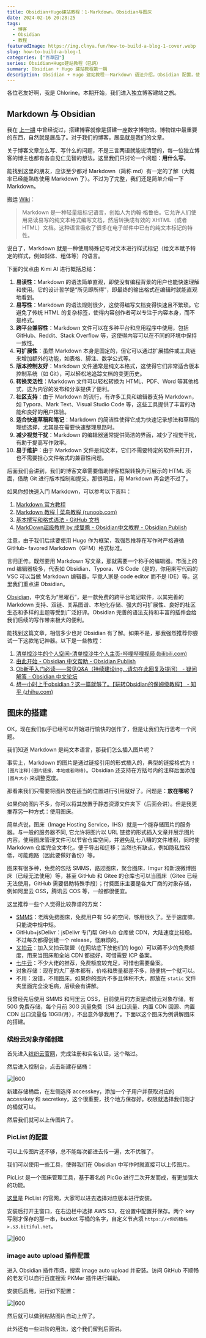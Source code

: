 ```yaml
---
title: Obsidian+Hugo建站教程：1-Markdown，Obsidian与图床
date: 2024-02-16 20:28:25
tags:
  - 博客
  - Obsidian
  - 教程
featuredImage: https://img.clnya.fun/how-to-build-a-blog-1-cover.webp
slug: how-to-build-a-blog-1
categories: ["百草园"]
series: Obsidian+Hugo建站教程（已鸽）
summary: Obsidian + Hugo 建站教程第一期
description: Obsidian + Hugo 建站教程——Markdown 语法介绍，Obsidian 配置，使用缤纷云对象存储搭建图床。
---
```

各位老友好啊，我是 Chlorine。本期开始，我们进入独立博客建站之旅。

## Markdown 与 Obsidian

我在 [上一期](/Obsidian+Hugo建站教程：0-前言.md) 中曾经说过，搭建博客就像是搭建一座数字博物馆。博物馆中最重要的东西，自然就是展品了。对于我们的博客，展品就是我们的文章。

关于博客文章怎么写、写什么的问题，不是三言两语就能说清楚的，每一位独立博客的博主也都有各自见仁见智的想法。这里我们只讨论一个问题：**用什么写**。

能找到这里的朋友，应该至少都对 Markdown（简称 md）有一定的了解（大概率已经能熟练使用 Markdown 了）。不过为了完整，我们还是简单介绍一下 Markdown。

搬运 [Wiki](https://zh.wikipedia.org/wiki/Markdown)：

> Markdown 是一种轻量级标记语言，创始人为约翰·格鲁伯。它允许人们使用易读易写的纯文本格式编写文档，然后转换成有效的 XHTML（或者 HTML）文档。这种语言吸收了很多在电子邮件中已有的纯文本标记的特性。

说白了，Markdown 就是一种使用特殊记号对文本进行样式标记（给文本赋予特定的样式，例如斜体、粗体等）的语言。

下面的优点由 Kimi AI 进行概括总结：

1. **易读性**：Markdown 的语法简单直观，即使没有编程背景的用户也能快速理解和使用。它的设计哲学是“所见即所得”，即最终的输出格式在编辑时就能直观地看到。
2. **易写性**：Markdown 的语法规则很少，这使得编写文档变得快速且不繁琐。它避免了传统 HTML 的复杂标签，使得内容创作者可以专注于内容本身，而不是格式。
3. **跨平台兼容性**：Markdown 文件可以在多种平台和应用程序中使用，包括 GitHub、Reddit、Stack Overflow 等，这使得内容可以在不同的环境中保持一致性。
4. **可扩展性**：虽然 Markdown 本身是固定的，但它可以通过扩展插件或工具链来增加额外的功能，如表格、脚注、数学公式等。
5. **版本控制友好**：Markdown 文件通常是纯文本格式，这使得它们非常适合版本控制系统（如 Git），可以轻松地追踪文档的变更历史。
6. **转换灵活性**：Markdown 文件可以轻松转换为 HTML、PDF、Word 等其他格式，这为内容的发布和分享提供了便利。
7. **社区支持**：由于 Markdown 的流行，有许多工具和编辑器支持 Markdown，如 Typora、Mark Text、Visual Studio Code 等，这些工具提供了丰富的功能和良好的用户体验。
8. **适合快速草稿和笔记**：Markdown 的简洁性使得它成为快速记录想法和草稿的理想选择，尤其是在需要快速整理思路时。
9. **减少视觉干扰**：Markdown 的编辑器通常提供简洁的界面，减少了视觉干扰，有助于提高写作效率。
10. **易于维护**：由于 Markdown 文件是纯文本，它们不需要特定的软件来打开，也不需要担心文件格式的兼容性问题。

后面我们会讲到，我们的博客文章需要借助博客框架转换为可展示的 HTML 页面，借助 Git 进行版本控制和提交。那很明显，用 Markdown 再合适不过了。

如果你想快速入门 Markdown，可以参考以下资料：

1. [Markdown 官方教程](https://markdown.com.cn/)
2. [Markdown 教程 | 菜鸟教程 (runoob.com)](https://www.runoob.com/markdown/md-tutorial.html)
3. [基本撰写和格式语法 - GitHub 文档](https://docs.github.com/zh/get-started/writing-on-github/getting-started-with-writing-and-formatting-on-github/basic-writing-and-formatting-syntax)
4. [MarkDown超级教程 by 成雙醬 - Obsidian中文教程 - Obsidian Publish](https://publish.obsidian.md/chinesehelp/01+2021%E6%96%B0%E6%95%99%E7%A8%8B/MarkDown%E8%B6%85%E7%BA%A7%E6%95%99%E7%A8%8B+by+%E6%88%90%E9%9B%99%E9%86%AC)

注意，由于我们后续要使用 Hugo 作为框架，我强烈推荐在写作时严格遵循 GitHub- favored Markdown（GFM）格式标准。

言归正传。既然要用 Markdown 写文章，那就需要一个称手的编辑器。市面上的 md 编辑器极多，代表如 Obsidian、Typora、VS Code（是的，你用来写代码的 VSC 可以当做 Markdown 编辑器，毕竟人家是 code editor 而不是 IDE）等。这里我们重点讲 Obsidian。

[Obsidian](https://obsidian.md)，中文名为“黑曜石”，是一款免费的跨平台笔记软件，以其完善的 Markdown 支持、双链、关系图谱、本地化存储、强大的可扩展性、良好的社区生态和多样的主题等受到广泛好评。Obsidian 完善的语法支持和丰富的插件会给我们后续的写作带来极大的便利。


能找到这篇文章，相信多少也对 Obsidian 有了解。如果不是，那我强烈推荐你尝试一下这款笔记神器。以下是一些教程：

1. [清单控沙牛的个人空间-清单控沙牛个人主页-哔哩哔哩视频 (bilibili.com)](https://space.bilibili.com/443605967?spm_id_from=333.337.0.0)
2. [由此开始 - Obsidian 中文帮助 - Obsidian Publish](https://publish.obsidian.md/help-zh/%E7%94%B1%E6%AD%A4%E5%BC%80%E5%A7%8B)
3. [Ob新手入门必读——常见Q&amp;A（持续建设ing...请勿在此回复及提问） - 疑问解答 - Obsidian 中文论坛](https://forum-zh.obsidian.md/t/topic/3222)
4. [想一小时上手obsidian？这一篇就够了。【玩转Obsidian的保姆级教程】 - 知乎 (zhihu.com)](https://zhuanlan.zhihu.com/p/428519519)

## 图床的搭建

OK，现在我们似乎已经可以开始进行愉快的创作了，但是让我们先行思考一个问题。

我们知道 Markdown 是纯文本语言，那我们怎么插入图片呢？

事实上，Markdown 的图片是通过链接引用的形式插入的，典型的链接格式为 `![图片注释](图片链接，本地或者网络)`。Obsidian 还支持在方括号内的注释后面添加 `|图片大小` 来调整宽度。

那看来我们只需要将图片放在适当的位置进行引用就好了。问题是：**放在哪呢？**

如果你的图片不多，你可以将其放置于静态资源文件夹下（后面会讲）。但是我更推荐另一种方式：使用图床。

简单点说，图床（Image Hosting Service，IHS）就是一个能存储图片的服务器。与一般的服务器不同, 它允许将图片以 URL 链接的形式插入文章并展示图片内容。使用图床管理文件可以节省仓库空间，并避免乱七八糟的文件堆积，同时使 Markdown 仓库完全文本化，便于导出和迁移；当然也有缺点，例如隐私性较低，可能跑路（因此要做好备份）等。

图床有很多种，免费的包括 SMMS，路过图床，聚合图床，Imgur 和新浪微博图床（已经无法使用）等，甚至 GitHub 和 Gitee 的仓库也可以当图床（Gitee 已经无法使用，GitHub 需要借助特殊手段）；付费图床主要是各大厂商的对象存储，例如阿里云 OSS，腾讯云 COS 等，一般都很便宜。

这里推荐一些个人觉得比较靠谱的方案：

- [SMMS](https://smms.app/)：老牌免费图床，免费用户有 5G 的空间，够用很久了。至于速度嘛，只能说中规中矩。
- GitHub+jsDelivr：jsDelivr 专门帮 GitHub 仓库做 CDN，大陆速度比较稳。不过每次都得创建一个 release，怪麻烦的。
- [又拍云](https://www.upyun.com/)：加入又拍云联盟（在网站底下放他们的 logo）可以薅不少的免费额度，用来当图床和全站 CDN 都挺好，可惜需要 ICP 备案。
- [七牛云](https://www.qiniu.com/)：不少大佬的推荐，免费额度较充足，可惜也需要备案。
- 对象存储：现在的大厂基本都有，价格和质量都差不多，随便挑一个就可以。
- 不用：没错，不用图床。如果你的图片不多且体积不大，那放在 `static` 文件夹里面完全没毛病，后续会有讲解。

我曾经先后使用 SMMS 和阿里云 OSS，目前使用的方案是缤纷云对象存储，有 50G 免费存储，每个月前 30G 流量免费（S4 出口流量、内置 CDN 回源、内置 CDN 出口流量各 10GB/月），不出意外够我用了。下面以这个图床为例讲解图床的搭建。

### 缤纷云对象存储创建

首先进入[缤纷云官网](https://bitiful.com)，完成注册和实名认证，这个略过。

然后进入控制台，点击新建存储桶：

![|600](https://img.clnya.fun/IMG-20240216202825-1.webp)

新建存储桶后，在左侧选择 accesskey，添加一个子用户并获取对应的 accesskey 和 secretkey，这个很重要，找个地方保存好。权限就选择我们刚才的桶就可以。

然后我们就可以上传图片了。

### PicList 的配置

可以上传图片还不够，总不能每次都进去传一遍，太不优雅了。

我们可以使用一些工具，使得我们在 Obsidian 中写作时就直接可以上传图片。

PicList 是一个图床管理工具，基于著名的 PicGo 进行二次开发而成，有更加强大的功能。

[这里](https://piclist.cn/)是 PicList 的官网，大家可以进去选择对应版本进行安装。

安装后打开主窗口，在右边栏中选择 AWS S3，在设置中配置并保存。两个 key 写刚才保存的那一串，bucket 写桶的名字，自定义节点填 `https://<你的桶名>.s3.bitiful.net`。

![|600](https://img.clnya.fun/IMG-20240216202825-2.webp)

### image auto upload 插件配置

进入 Obsidian 插件市场，搜索 image auto upload 并安装。访问 GitHub 不顺畅的老友可以自行百度搜索 PKMer 插件进行辅助。

安装后启用，进行如下配置：

![|600](https://img.clnya.fun/IMG-20240216202825-3.webp)

然后就可以做到粘贴图片自动上传了。

此外还有一些进阶的用法，这个我们留到后面讲。
